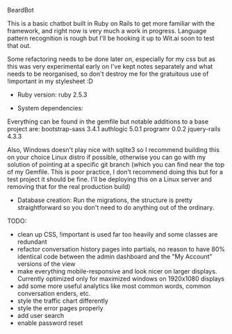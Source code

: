BeardBot

This is a basic chatbot built in Ruby on Rails to get more familiar with the framework, and right now is very much a work in progress. Language pattern recognition is rough but I'll be hooking it up to Wit.ai soon to test that out.

Some refactoring needs to be done later on, especially for my css but as this was very experimental early on I've kept notes separately and what needs to be reorganised, so don't destroy me for the gratuitous use of !important in my stylesheet :D

* Ruby version: ruby 2.5.3

* System dependencies:

Everything can be found in the gemfile but notable additions to a base project are:
bootstrap-sass 3.4.1
authlogic 5.0.1
programr 0.0.2
jquery-rails 4.3.3

Also, Windows doesn't play nice with sqlite3 so I recommend building this on your choice Linux distro if possible, otherwise you can go with my solution of pointing at a specific git branch (which you can find near the top of my Gemfile. This is poor practice, I don't recommend doing this but for a test project it should be fine. I'll be deploying this on a Linux server and removing that for the real production build)

* Database creation:
Run the migrations, the structure is pretty straightforward so you don't need to do anything out of the ordinary.

TODO:
- clean up CSS, !important is used far too heavily and some classes are redundant
- refactor conversation history pages into partials, no reason to have 80% identical code between the admin dashboard and the "My Account" versions of the view
- make everything mobile-responsive and look nicer on larger displays. Currently optimized only for maximized windows on 1920x1080 displays
- add some more useful analytics like most common words, common conversation enders, etc.
- style the traffic chart differently
- style the error pages properly
- add user search
- enable password reset
